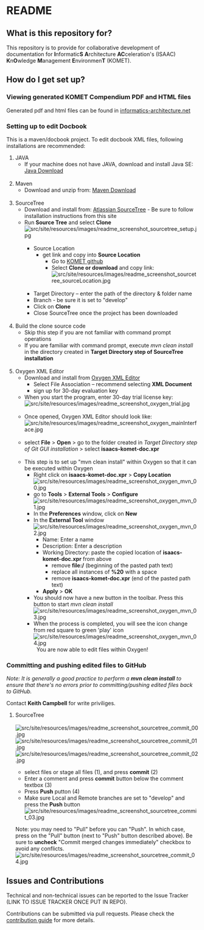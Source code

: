 # README #

## What is this repository for? ##

This repository is to provide for collaborative development of documentation for **I**nformatic**S** **A**rchitecture **AC**celeration's (ISAAC) **K**n**O**wledge **M**anagement **E**nvironmen**T** (KOMET). 

## How do I get set up? ##

### Viewing generated KOMET Compendium PDF and HTML files ###
Generated pdf and html files can be found in [informatics-architecture.net](http://informatics-architecture.net/isaacs.komet.web/isaacs-komet-compendium/index.html)

### Setting up to edit Docbook ###
This is a maven/docbook project. To edit docbook XML files, following installations are recommended:

1. JAVA
    + If your machine does not have JAVA, download and install Java SE: [Java Download](http://www.oracle.com/technetwork/java/javase/downloads/index.html)  
&nbsp;
2. Maven
    + Download and unzip from: [Maven Download](https://maven.apache.org/download.cgi)  
&nbsp;
3. SourceTree
    + Download and install from: [Atlassian SourceTree](https://confluence.atlassian.com/get-started-with-sourcetree/install-sourcetree-847359094.html) - Be sure to follow installation instructions from this site
    + Run **Source Tree** and select **Clone**  
      ![src/site/resources/images/readme_screenshot_sourcetree_setup.jpg](src/site/resources/images/readme_screenshot_sourcetree_setup.jpg)  
&nbsp;
        + Source Location
            + get link and copy into **Source Location**
                + Go to [KOMET github](https://github.com/OSEHRA/komet)
                + Select **Clone or download** and copy link:
                  ![src/site/resources/images/readme_screenshot_sourcetree_sourceLocation.jpg](src/site/resources/images/readme_screenshot_sourcetree_sourceLocation.jpg)  
&nbsp;
        + Target Directory – enter the path of the directory & folder name
        + Branch - be sure it is set to "develop"
        + Click on **Clone**
        + Close SourceTree once the project has been downloaded  
&nbsp;
4.	Build the clone source code
    + Skip this step if you are not familiar with command prompt operations
    + If you are familiar with command prompt, execute _mvn clean install_ in the directory created in __Target Directory step of SourceTree installation__  
&nbsp;
5.	Oxygen XML Editor
    + Download and install from [Oxygen XML Editor](https://www.oxygenxml.com/)
        + Select File Association – recommend selecting **XML Document**
        + sign up for 30-day evaluation key
    + When you start the program, enter 30-day trial license key:
      ![src/site/resources/images/readme_screenshot_oxygen_trial.jpg](src/site/resources/images/readme_screenshot_oxygen_trial.jpg)  
&nbsp;
    + Once opened, Oxygen XML Editor should look like:
      ![src/site/resources/images/readme_screenshot_oxygen_mainInterface.jpg](src/site/resources/images/readme_screenshot_oxygen_mainInterface.jpg)  
&nbsp;
    + select **File** > **Open** > go to the folder created in _Target Directory step of Git GUI installation_ > select **isaacs-komet-doc.xpr**  
&nbsp;
    + This step is to set up "mvn clean install" within Oxygen so that it can be executed within Oxygen
        + Right click on **isaacs-komet-doc.xpr** > **Copy Location**            
          ![src/site/resources/images/readme_screenshot_oxygen_mvn_00.jpg](src/site/resources/images/readme_screenshot_oxygen_mvn_00.jpg)  
        + go to **Tools** > **External Tools** > **Configure**  
          ![src/site/resources/images/readme_screenshot_oxygen_mvn_01.jpg](src/site/resources/images/readme_screenshot_oxygen_mvn_01.jpg)  
        + In the **Preferences** window, click on **New**
        + In the **External Tool** window  
          ![src/site/resources/images/readme_screenshot_oxygen_mvn_02.jpg](src/site/resources/images/readme_screenshot_oxygen_mvn_02.jpg)  
            + Name: Enter a name
            + Description: Enter a description
            + Working Directory: paste the copied location of **isaacs-komet-doc.xpr** from above
                + remove **file:/** (beginning of the pasted path text)
                + replace all instances of **%20** with a space
                + remove **isaacs-komet-doc.xpr** (end of the pasted path text)
            + **Apply** > **OK**
        + You should now have a new button in the toolbar. Press this button to start _mvn clean install_  
          ![src/site/resources/images/readme_screenshot_oxygen_mvn_03.jpg](src/site/resources/images/readme_screenshot_oxygen_mvn_03.jpg)  
        + When the process is completed, you will see the icon change from red square to green 'play' icon  
          ![src/site/resources/images/readme_screenshot_oxygen_mvn_04.jpg](src/site/resources/images/readme_screenshot_oxygen_mvn_04.jpg)  
&nbsp;
You are now able to edit files within Oxygen!

### Committing and pushing edited files to GitHub ###
_Note: It is generally a good practice to perform a **mvn clean install** to ensure that there's no errors prior to committing/pushing edited files back to GitHub._  

Contact **Keith Campbell** for write priviliges.

1. SourceTree  
&nbsp;      
      ![src/site/resources/images/readme_screenshot_sourcetree_commit_00.jpg](src/site/resources/images/readme_screenshot_sourcetree_commit_00.jpg)  
      ![src/site/resources/images/readme_screenshot_sourcetree_commit_01.jpg](src/site/resources/images/readme_screenshot_sourcetree_commit_01.jpg)  
      ![src/site/resources/images/readme_screenshot_sourcetree_commit_02.jpg](src/site/resources/images/readme_screenshot_sourcetree_commit_02.jpg)  
    + select files or stage all files (1), and press **commit** (2)
    + Enter a comment and press **commit** button below the comment textbox (3)
    + Press **Push** putton (4)
    + Make sure Local and Remote branches are set to "develop" and press the **Push** button  
      ![src/site/resources/images/readme_screenshot_sourcetree_commit_03.jpg](src/site/resources/images/readme_screenshot_sourcetree_commit_03.jpg)
      
    Note: you may need to "Pull" before you can "Push". In which case, press on the "Pull" button (next to "Push" button described above). Be sure to **uncheck** "Commit merged changes immediately" checkbox to avoid any conflicts.  
    ![src/site/resources/images/readme_screenshot_sourcetree_commit_04.jpg](src/site/resources/images/readme_screenshot_sourcetree_commit_04.jpg)
    
## Issues and Contributions

Technical and non-technical issues can be reported to the Issue Tracker (LINK TO ISSUE TRACKER ONCE PUT IN REPO).

Contributions can be submitted via pull requests. Please check the [contribution guide](CONTRIBUTING.md) for more details.
